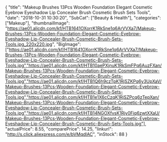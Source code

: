 {
	"title": "Makeup Brushes 13Pcs Wooden Foundation Elegant Cosmetic Eyebrow Eyeshadow Lip Concealer Brush Cosmetic Brush Sets Tools",
	"date": "2018-10-31 10:30:20",
	"SubCat": ["Beauty & Health"],
	"categories": ["Makeup"],
	"thumbnailImage": "https://ae01.alicdn.com/kf/HTB1641OXorrK1RkSne1q6ArVVXa7/Makeup-Brushes-13Pcs-Wooden-Foundation-Elegant-Cosmetic-Eyebrow-Eyeshadow-Lip-Concealer-Brush-Cosmetic-Brush-Sets-Tools.jpg_220x220.jpg",
	"BigImage": ["https://ae01.alicdn.com/kf/HTB1641OXorrK1RkSne1q6ArVVXa7/Makeup-Brushes-13Pcs-Wooden-Foundation-Elegant-Cosmetic-Eyebrow-Eyeshadow-Lip-Concealer-Brush-Cosmetic-Brush-Sets-Tools.jpg","https://ae01.alicdn.com/kf/HTB10aePXjnuK1RkSmFPq6AuzFXan/Makeup-Brushes-13Pcs-Wooden-Foundation-Elegant-Cosmetic-Eyebrow-Eyeshadow-Lip-Concealer-Brush-Cosmetic-Brush-Sets-Tools.jpg","https://ae01.alicdn.com/kf/HTB1Q6h9czTpK1RjSZKPq6y3UpXaV/Makeup-Brushes-13Pcs-Wooden-Foundation-Elegant-Cosmetic-Eyebrow-Eyeshadow-Lip-Concealer-Brush-Cosmetic-Brush-Sets-Tools.jpg","https://ae01.alicdn.com/kf/HTB1e1X6cCzqK1RjSZPcq6zTepXan/Makeup-Brushes-13Pcs-Wooden-Foundation-Elegant-Cosmetic-Eyebrow-Eyeshadow-Lip-Concealer-Brush-Cosmetic-Brush-Sets-Tools.jpg","https://ae01.alicdn.com/kf/HTB14NGOXfvsK1Rjy0Fiq6zwtXXaU/Makeup-Brushes-13Pcs-Wooden-Foundation-Elegant-Cosmetic-Eyebrow-Eyeshadow-Lip-Concealer-Brush-Cosmetic-Brush-Sets-Tools.jpg"],
	"actualPrice": 8.55,
	"comparePrice": 14.25,
	"linkurl": "http://s.click.aliexpress.com/e/bVMqdlAC",
	"inStock": 88
}
